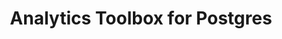 ---
title: Analytics Toolbox for Postgres
description: "Unlock Spatial Analytics in Postgres"
icon: "/img/icons/postgres-analytics-toolbox.png"
type: examples
euFlag: true
---